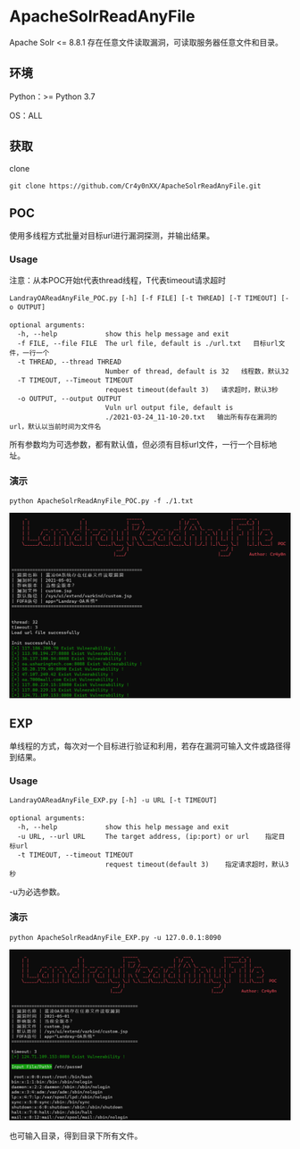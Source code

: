 # ApacheSolrReadAnyFile

Apache Solr <= 8.8.1 存在任意文件读取漏洞，可读取服务器任意文件和目录。

## 环境

Python：>= Python 3.7

OS：ALL

## 获取

clone

```
git clone https://github.com/Cr4y0nXX/ApacheSolrReadAnyFile.git
```

## POC

使用多线程方式批量对目标url进行漏洞探测，并输出结果。

### Usage

注意：从本POC开始t代表thread线程，T代表timeout请求超时

```
LandrayOAReadAnyFile_POC.py [-h] [-f FILE] [-t THREAD] [-T TIMEOUT] [-o OUTPUT]

optional arguments:
  -h, --help            show this help message and exit
  -f FILE, --file FILE  The url file, default is ./url.txt   目标url文件，一行一个
  -t THREAD, --thread THREAD
                        Number of thread, default is 32   线程数，默认32
  -T TIMEOUT, --Timeout TIMEOUT
                        request timeout(default 3)   请求超时，默认3秒
  -o OUTPUT, --output OUTPUT
                        Vuln url output file, default is
                        ./2021-03-24_11-10-20.txt   输出所有存在漏洞的url，默认以当前时间为文件名
```

所有参数均为可选参数，都有默认值，但必须有目标url文件，一行一个目标地址。

### 演示

```
python ApacheSolrReadAnyFile_POC.py -f ./1.txt
```

![image-20210508165613659](./README.assets/image-20210508165613659.png)

## EXP

单线程的方式，每次对一个目标进行验证和利用，若存在漏洞可输入文件或路径得到结果。

### Usage

```
LandrayOAReadAnyFile_EXP.py [-h] -u URL [-t TIMEOUT]

optional arguments:
  -h, --help            show this help message and exit
  -u URL, --url URL     The target address, (ip:port) or url    指定目标url
  -t TIMEOUT, --timeout TIMEOUT
                        request timeout(default 3)    指定请求超时，默认3秒
```

-u为必选参数。

### 演示

```
python ApacheSolrReadAnyFile_EXP.py -u 127.0.0.1:8090
```

![image-20210508165045159](./README.assets/image-20210508165045159.png)

也可输入目录，得到目录下所有文件。

